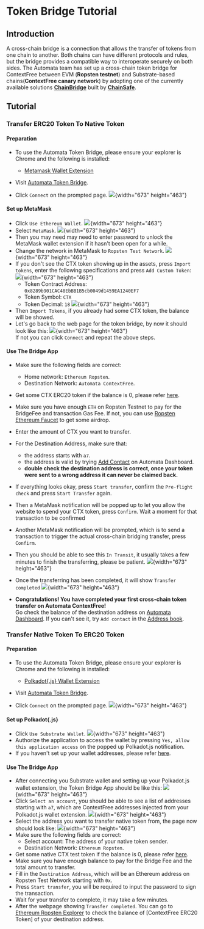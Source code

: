 # Token Bridge Tutorial
## Introduction
A cross-chain bridge is a connection that allows the transfer of tokens from one chain to another. Both chains can have different protocols and rules, but the bridge provides a compatible way to interoperate securely on both sides. 
The Automata team has set up a cross-chain token bridge for ContextFree between EVM (**Ropsten testnet**) and Substrate-based chains(**ContextFree canary networ**k) by adopting one of the currently available solutions [**ChainBridge**](https://github.com/ChainSafe/ChainBridge) built by [**ChainSafe**](https://chainsafe.io/).

## Tutorial
### Transfer ERC20 Token To Native Token
#### Preparation
- To use the Automata Token Bridge, please ensure your explorer is Chrome and the following is installed:
  - [Metamask Wallet Extension](https://chrome.google.com/webstore/detail/metamask/nkbihfbeogaeaoehlefnkodbefgpgknn?hl=en)

- Visit [Automata Token Bridge](https://cf-bridge.ata.network/).
- Click `Connect` on the prompted page.
![](../../assets/canaryimg/bridge_connect.png){width="673" height="463"}

#### Set up MetaMask
- Click `Use Ethereum Wallet`.
![](../../assets/canaryimg/bridge_ethwallet.png){width="673" height="463"}
- Select `MetaMask`.
![](../../assets/canaryimg/bridge_metamask.png){width="673" height="463"}
- Then you may need may need to enter password to unlock the MetaMask wallet extension if it hasn't been open for a while.
- Change the network in MetaMask to `Ropsten Test Network`.
![](../../assets/canaryimg/bridge_ropsten.png){width="673" height="463"}
- If you don't see the CTX token showing up in the assets, press `Import tokens`, enter the following specifications and press `Add Custom Token`:
![](../../assets/canaryimg/bridge_import.png){width="673" height="463"}
  - Token Contract Address: `0x8289b901CAC48EbBB1B5cb0049d1459EA1240EF7`
  - Token Symbol: `CTX`
  - Token Decimal: `18`
![](../../assets/canaryimg/bridge_addtoken.png){width="673" height="463"}
- Then `Import Tokens`, if you already had some CTX token, the balance will be showed.
- Let's go back to the web page for the token bridge, by now it should look like this:
![](../../assets/canaryimg/bridge_ethtransfer.png){width="673" height="463"}</br>
  If not you can click `Connect` and repeat the above steps.
#### Use The Bridge App
- Make sure the following fields are correct:
  - Home network: `Ethereum Ropsten`.
  - Destination Network: `Automata ContextFree`.
- Get some CTX ERC20 token if the balance is 0, please refer [here](./gettesttoken.md/#get-contextFree-erc20-token-on-ropsten-testnet).
- Make sure you have enough `ETH` on Ropsten Testnet to pay for the BridgeFee and transaction Gas Fee. If not, you can use [Ropsten Ethereum Faucet](https://faucet.ropsten.be/) to get some airdrop.
- Enter the amount of CTX you want to transfer.
- For the Destination Address, make sure that:
  - the address starts with `a7`.
  - the address is valid by trying [Add Contact](https://dashboard.ata.network/?rpc=wss%3A%2F%2Fcf-api.ata.network#/addresses) on Automata Dashboard.
  - **double check the destination address is correct, once your token were sent to a wrong address it can never be claimed back.**
- If everything looks okay, press `Start transfer`, confirm the `Pre-flight check` and press `Start Transfer` again.
- Then a MetaMask notification will be popped up to let you allow the website to spend your CTX token, press `Confirm`. Wait a moment for that transaction to be confirmed
- Another MetaMask notification will be prompted, which is to send a transaction to trigger the actual cross-chain bridging transfer, press `Confirm`.
- Then you should be able to see this `In Transit`, it usually takes a few minutes to finish the transferring, please be patient.
![](../../assets/canaryimg/bridge_intransit.png){width="673" height="463"}
- Once the transferring has been completed, it will show `Transfer completed`
![](../../assets/canaryimg/bridge_completed.png){width="673" height="463"}

- **Congratulations! You have completed your first cross-chain token transfer on Automata ContextFree!**</br>
  Go check the balance of the destination address on [Automata Dashboard](https://dashboard.ata.network/?rpc=wss%3A%2F%2Fcf-api.ata.network#/accounts). If you can't see it, try `Add contact` in the [Address book](https://dashboard.ata.network/?rpc=wss%3A%2F%2Fcf-api.ata.network#/addresses).

### Transfer Native Token To ERC20 Token
#### Preparation
- To use the Automata Token Bridge, please ensure your explorer is Chrome and the following is installed:
  - [Polkadot{.js} Wallet Extension](https://chrome.google.com/webstore/detail/polkadot{js}-extension/mopnmbcafieddcagagdcbnhejhlodfdd)

- Visit [Automata Token Bridge](https://cf-bridge.ata.network/).
- Click `Connect` on the prompted page.
![](../../assets/canaryimg/bridge_connect.png){width="673" height="463"}

#### Set up Polkadot{.js}
- Click `Use Substrate Wallet`.
![](../../assets/canaryimg/bridge_subwallet.png){width="673" height="463"}
- Authorize the application to access the wallet by pressing `Yes, allow this application access` on the popped up Polkadot.js notification.
- If you haven't set up your wallet addresses, please refer [here](./setupwallet.md).

#### Use The Bridge App
- After connecting you Substrate wallet and setting up your Polkadot.js wallet extension, the Token Bridge App should be like this:
![](../../assets/canaryimg/bridge_submain.png){width="673" height="463"}
- Click `Select an account`, you should be able to see a list of addresses starting with `a7`, which are ContextFree addresses injected from your Polkadot.js wallet extension.
![](../../assets/canaryimg/bridge_subaddress.png){width="673" height="463"}
- Select the address you want to transfer native token from, the page now should look like:
![](../../assets/canaryimg/bridge_submain2.png){width="673" height="463"}
- Make sure the following fields are correct:
  - Select account: The address of your native token sender.
  - Destination Network: `Ethereum Ropsten`.
- Get some native CTX test token if the balance is 0, please refer [here](./gettesttoken.md).
- Make sure you have enough balance to pay for the Bridge Fee and the total amount to transfer.
- Fill in the `Destination Address`, which will be an Ethereum address on Ropsten Test Network starting with `0x`.
- Press `Start transfer`, you will be required to input the password to sign the transaction.
- Wait for your transfer to complete, it may take a few minutes. 
- After the webpage showing `Transfer completed`. You can go to [Ethereum Ropsten Explorer](https://ropsten.etherscan.io/) to check the balance of [ContextFree ERC20 Token] of your destination address.